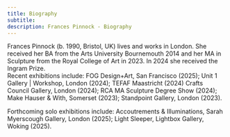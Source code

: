 ```yaml
---
title: Biography
subtitle: 
description: Frances Pinnock - Biography
---  
```


Frances Pinnock 
(b. 1990, Bristol, UK) lives and works in London. She received her BA from the Arts University Bournemouth 2014 and her MA in Sculpture from the Royal College of Art in 2023. In 2024 she  received the Ingram Prize.  
Recent exhibitions include: FOG Design+Art, San Francisco (2025); Unit 1 Gallery | Workshop, London (2024); TEFAF Maastricht (2024) Crafts Council Gallery, London (2024); RCA MA Sculpture Degree Show (2024); Make Hauser & With, Somerset (2023); Standpoint Gallery, London (2023).  

Forthcoming solo exhibitions include: Accoutrements & Illuminations, Sarah Myerscough Gallery, London (2025); Light Sleeper, Lightbox Gallery, Woking (2025).     
 




 









  










 



  










 











